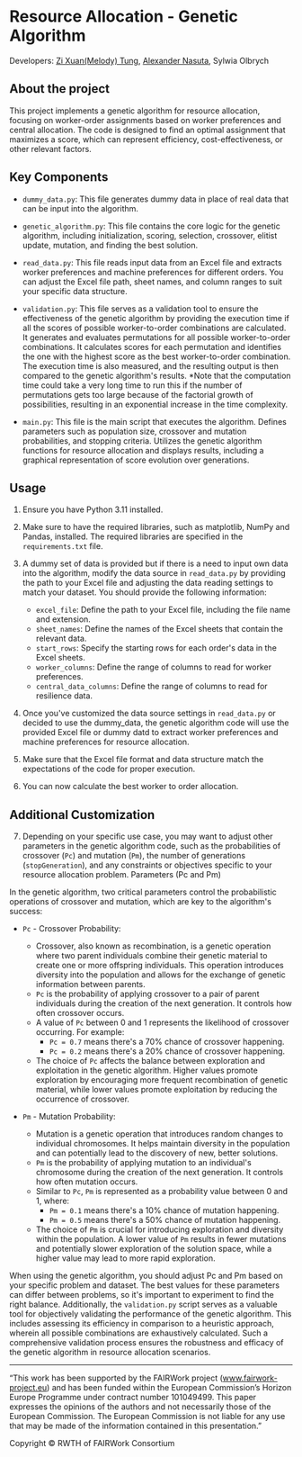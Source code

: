 # Resource Allocation - Genetic Algorithm
Developers: [Zi Xuan(Melody) Tung](https://github.com/melody-tung), [Alexander Nasuta](https://github.com/Alexander-Nasuta),
 Sylwia Olbrych

## About the project
This project implements a genetic algorithm for resource allocation, focusing on worker-order assignments based on worker preferences and central allocation. The code is designed to find an optimal assignment that maximizes a score, which can represent efficiency, cost-effectiveness, or other relevant factors.

## Key Components
- `dummy_data.py`: This file generates dummy data in place of real data that can be input into the algorithm. 

- `genetic_algorithm.py`: This file contains the core logic for the genetic algorithm, including initialization, scoring, selection, crossover, elitist update, mutation, and finding the best solution.

- `read_data.py`: This file reads input data from an Excel file and extracts worker preferences and machine preferences for different orders. You can adjust the Excel file path, sheet names, and column ranges to suit your specific data structure.

- `validation.py`: This file serves as a validation tool to ensure the effectiveness of the genetic algorithm by providing the execution time if all the scores of possible worker-to-order combinations are calculated. It generates and evaluates permutations for all possible worker-to-order combinations. It calculates scores for each permutation and identifies the one with the highest score as the best worker-to-order combination. The execution time is also measured, and the resulting output is then compared to the genetic algorithm's results. *Note that the computation time could take a very long time to run this if the number of permutations gets too large because of the factorial growth of possibilities, resulting in an exponential increase in the time complexity. 

- `main.py`: This file is the main script that executes the algorithm. Defines parameters such as population size, crossover and mutation probabilities, and stopping criteria. Utilizes the genetic algorithm functions for resource allocation and displays results, including a graphical representation of score evolution over generations.

## Usage

1. Ensure you have Python 3.11 installed.

2. Make sure to have the required libraries, such as matplotlib, NumPy and Pandas, installed. The required libraries are specified in the `requirements.txt` file.

3. A dummy set of data is provided but if there is a need to input own data into the algorithm, modify the data source in `read_data.py` by providing the path to your Excel file and adjusting the data reading settings to match your dataset. You should provide the following information:

   - `excel_file`: Define the path to your Excel file, including the file name and extension.
   - `sheet_names`: Define the names of the Excel sheets that contain the relevant data.
   - `start_rows`: Specify the starting rows for each order's data in the Excel sheets.
   - `worker_columns`: Define the range of columns to read for worker preferences.
   - `central_data_columns`: Define the range of columns to read for resilience data.

4. Once you've customized the data source settings in `read_data.py` or decided to use the dummy_data, the genetic algorithm code will use the provided Excel file or dummy datd to extract worker preferences and machine preferences for resource allocation.

5. Make sure that the Excel file format and data structure match the expectations of the code for proper execution.

6. You can now calculate the best worker to order allocation. 

## Additional Customization

7. Depending on your specific use case, you may want to adjust other parameters in the genetic algorithm code, such as the probabilities of crossover (`Pc`) and mutation (`Pm`), the number of generations (`stopGeneration`), and any constraints or objectives specific to your resource allocation problem.
Parameters (Pc and Pm)

In the genetic algorithm, two critical parameters control the probabilistic operations of crossover and mutation, which are key to the algorithm's success:

- `Pc` - Crossover Probability:
  - Crossover, also known as recombination, is a genetic operation where two parent individuals combine their genetic material to create one or more offspring individuals. This operation introduces diversity into the population and allows for the exchange of genetic information between parents.
  - `Pc` is the probability of applying crossover to a pair of parent individuals during the creation of the next generation. It controls how often crossover occurs.
  - A value of `Pc` between 0 and 1 represents the likelihood of crossover occurring. For example:
    - `Pc = 0.7` means there's a 70% chance of crossover happening.
    - `Pc = 0.2` means there's a 20% chance of crossover happening.
  - The choice of `Pc` affects the balance between exploration and exploitation in the genetic algorithm. Higher values promote exploration by encouraging more frequent recombination of genetic material, while lower values promote exploitation by reducing the occurrence of crossover.

- `Pm` - Mutation Probability:
  - Mutation is a genetic operation that introduces random changes to individual chromosomes. It helps maintain diversity in the population and can potentially lead to the discovery of new, better solutions.
  - `Pm` is the probability of applying mutation to an individual's chromosome during the creation of the next generation. It controls how often mutation occurs.
  - Similar to `Pc`, `Pm` is represented as a probability value between 0 and 1, where:
    - `Pm = 0.1` means there's a 10% chance of mutation happening.
    - `Pm = 0.5` means there's a 50% chance of mutation happening.
  - The choice of `Pm` is crucial for introducing exploration and diversity within the population. A lower value of `Pm` results in fewer mutations and potentially slower exploration of the solution space, while a higher value may lead to more rapid exploration.

When using the genetic algorithm, you should adjust Pc and Pm based on your specific problem and dataset. The best values for these parameters can differ between problems, so it's important to experiment to find the right balance.
Additionally, the `validation.py` script serves as a valuable tool for objectively validating the performance of the genetic algorithm. This includes assessing its efficiency in comparison to a heuristic approach, wherein all possible combinations are exhaustively calculated. Such a comprehensive validation process ensures the robustness and efficacy of the genetic algorithm in resource allocation scenarios.
***
“This work has been supported by the FAIRWork project (www.fairwork-project.eu) and has been funded within the European Commission’s Horizon Europe Programme under contract number 101049499. This paper expresses the opinions of the authors and not necessarily those of the European Commission. The European Commission is not liable for any use that may be made of the information contained in this presentation.”

Copyright © RWTH of FAIRWork Consortium
